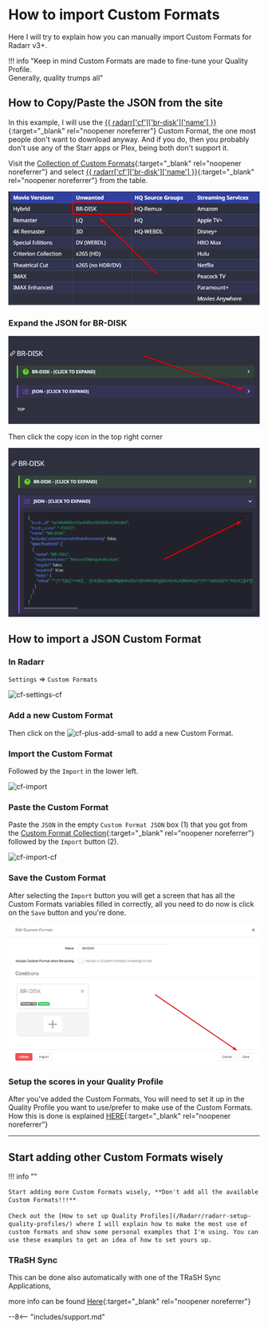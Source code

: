 # How to import Custom Formats

Here I will try to explain how you can manually import Custom Formats for Radarr v3+.

!!! info "Keep in mind Custom Formats are made to fine-tune your Quality Profile.<br>Generally, quality trumps all"

## How to Copy/Paste the JSON from the site

In this example, I will use the [{{ radarr['cf']['br-disk']['name'] }}](/Radarr/Radarr-collection-of-custom-formats/#br-disk){:target="\_blank" rel="noopener noreferrer"} Custom Format, the one most people don't want to download anyway. And if you do, then you probably don't use any of the Starr apps or Plex, being both don't support it.

Visit the [Collection of Custom Formats](/Radarr/Radarr-collection-of-custom-formats/){:target="\_blank" rel="noopener noreferrer"} and select [{{ radarr['cf']['br-disk']['name'] }}](/Radarr/Radarr-collection-of-custom-formats/#br-disk){:target="\_blank" rel="noopener noreferrer"} from the table.

![cf-table-select-brdisk](images/cf-table-select-brdisk.png)

### Expand the JSON for BR-DISK

![cf-json-expand](images/cf-json-expand.png)

Then click the copy icon in the top right corner

![cf-json-copy-paste](images/cf-json-copy-paste.png)

## How to import a JSON Custom Format

### In Radarr

`Settings` => `Custom Formats`

![cf-settings-cf](images/cf-settings-cf.png)

### Add a new Custom Format

Then click on the ![cf-plus-add-small](images/cf-plus-add-small.png) to add a new Custom Format.

### Import the Custom Format

Followed by the `Import` in the lower left.

![cf-import](images/cf-import.png)

### Paste the Custom Format

Paste the `JSON` in the empty `Custom Format JSON` box (1) that you got from the [Custom Format Collection](/Radarr/Radarr-collection-of-custom-formats/){:target="\_blank" rel="noopener noreferrer"} followed by the `Import` button (2).

![cf-import-cf](images/cf-import-cf.png)

### Save the Custom Format

After selecting the `Import` button you will get a screen that has all the Custom Formats variables filled in correctly,
all you need to do now is click on the `Save` button and you're done.

![cf-import-done](images/cf-import-done.png)

### Setup the scores in your Quality Profile

After you've added the Custom Formats, You will need to set it up in the Quality Profile you want to use/prefer to make use of the Custom Formats.
How this is done is explained [HERE](/Radarr/radarr-setup-quality-profiles/#basics){:target="\_blank" rel="noopener noreferrer"}

---

## Start adding other Custom Formats wisely

!!! info ""

    Start adding more Custom Formats wisely, **Don't add all the available Custom Formats!!!**

    Check out the [How to set up Quality Profiles](/Radarr/radarr-setup-quality-profiles/) where I will explain how to make the most use of custom formats and show some personal examples that I'm using. You can use these examples to get an idea of how to set yours up.

### TRaSH Sync

This can be done also automatically with one of the TRaSH Sync Applications,

more info can be found [Here](/Guide-Sync/){:target="\_blank" rel="noopener noreferrer"}

--8<-- "includes/support.md"
